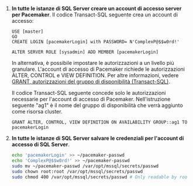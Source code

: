 1. **In tutte le istanze di SQL Server creare un account di accesso server per Pacemaker**. Il codice Transact-SQL seguente crea un account di accesso:

   ```Transact-SQL
   USE [master]
   GO
   CREATE LOGIN [pacemakerLogin] with PASSWORD= N'ComplexP@$$w0rd!'
       
   ALTER SERVER ROLE [sysadmin] ADD MEMBER [pacemakerLogin]
   ```

   In alternativa, è possibile impostare le autorizzazioni a un livello più granulare. L'account di accesso di Pacemaker richiede le autorizzazioni ALTER, CONTROL e VIEW DEFINITION. Per altre informazioni, vedere [GRANT, autorizzazioni del gruppo di disponibilità (Transact-SQL)](http://msdn.microsoft.com/library/hh968934.aspx).

   Il codice Transact-SQL seguente concede solo le autorizzazioni necessarie per l'account di accesso di Pacemaker. Nell'istruzione seguente "ag1" è il nome del gruppo di disponibilità che verrà aggiunto come risorsa cluster.

   ```Transact-SQL
   GRANT ALTER, CONTROL, VIEW DEFINITION ON AVAILABILITY GROUP::ag1 TO pacemakerLogin
   ```

1. **In tutte le istanze di SQL Server salvare le credenziali per l'account di accesso di SQL Server**.

   ```bash
   echo 'pacemakerLogin' >> ~/pacemaker-passwd
   echo 'ComplexP@$$w0rd!' >> ~/pacemaker-passwd
   sudo mv ~/pacemaker-passwd /var/opt/mssql/secrets/passwd
   sudo chown root:root /var/opt/mssql/secrets/passwd
   sudo chmod 400 /var/opt/mssql/secrets/passwd # Only readable by root
   ```
